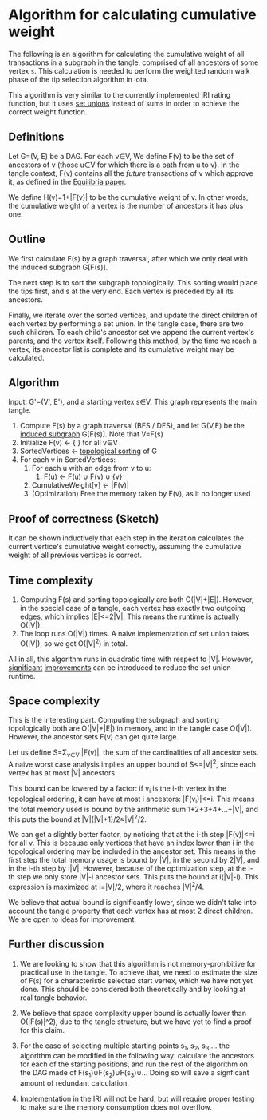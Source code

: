 # Algorithm for calculating cumulative weight
The following is an algorithm for calculating the cumulative weight of all transactions in a subgraph in the tangle, comprised of all ancestors of some vertex `s`. This calculation is needed to perform the weighted random walk phase of the tip selection algorithm in Iota.

This algorithm is very similar to the currently implemented IRI rating function, but it uses [set unions](https://en.wikipedia.org/wiki/Union_(set_theory)) instead of sums in order to achieve the correct weight function.

## Definitions
Let G=(V, E) be a DAG. For each v∈V, We define F(v) to be the set of ancestors of v (those u∈V for which there is a path from u to v). In the tangle context, F(v) contains all the *future* transactions of v which approve it, as defined in the [Equilibria paper](https://arxiv.org/abs/1712.05385).

We define H(v)=1+|F(v)| to be the cumulative weight of v. In other words, the cumulative weight of a vertex is the number of ancestors it has plus one.

## Outline
We first calculate F(s) by a graph traversal, after which we only deal with the induced subgraph G[F(s)].

The next step is to sort the subgraph topologically. This sorting would place the tips first, and s at the very end. Each vertex is preceded by all its ancestors.

Finally, we iterate over the sorted vertices, and update the direct children of each vertex by performing a set union. In the tangle case, there are two such children. To each child's ancestor set we append the current vertex's parents, and the vertex itself. Following this method, by the time we reach a vertex, its ancestor list is complete and its cumulative weight may be calculated.

## Algorithm
Input: G'=(V', E'), and a starting vertex s∈V. This graph represents the main tangle.

1. Compute F(s) by a graph traversal (BFS / DFS), and let G(V,E) be the [induced subgraph](https://en.wikipedia.org/wiki/Induced_subgraph) G[F(s)]. Note that V=F(s)
1. Initialize F(v) ← { } for all v∈V
1. SortedVertices ← [topological sorting](https://en.wikipedia.org/wiki/Topological_sorting) of G
1. For each v in SortedVertices:
    1. For each u with an edge from v to u:
          1. F(u) ← F(u) ∪ F(v) ∪ {v}
    1. CumulativeWeight[v] ← |F(v)|
    1. (Optimization) Free the memory taken by F(v), as it no longer used

## Proof of correctness (Sketch)
It can be shown inductively that each step in the iteration calculates the current vertice's cumulative weight correctly, assuming the cumulative weight of all previous vertices is correct.

## Time complexity
1. Computing F(s) and sorting topologically are both O(|V|+|E|). However, in the special case of a tangle, each vertex has exactly two outgoing edges, which implies |E|<=2|V|. This means the runtime is actually O(|V|).
1. The loop runs O(|V|) times. A naive implementation of set union takes O(|V|), so we get O(|V|<sup>2</sup>) in total.

All in all, this algorithm runs in quadratic time with respect to |V|. However, [significant](https://github.com/iotaledger/iri/issues/812) [improvements](https://github.com/iotaledger/iri/issues/813) can be introduced to reduce the set union runtime.

## Space complexity
This is the interesting part. Computing the subgraph and sorting topologically both are O(|V|+|E|) in memory, and in the tangle case O(|V|). However, the ancestor sets F(v) can get quite large.

Let us define S=Σ<sub>v∈V</sub> |F(v)|, the sum of the cardinalities of all ancestor sets. A naive worst case analysis implies an upper bound of S<=|V|<sup>2</sup>, since each vertex has at most |V| ancestors.

This bound can be lowered by a factor: if v<sub>i</sub> is the i-th vertex in the topological ordering, it can have at most i ancestors: |F(v<sub>i</sub>)|<=i. This means the total memory used is bound by the arithmetic sum 1+2+3+4+...+|V|, and this puts the bound at |V|(|V|+1)/2≈|V|<sup>2</sup>/2.

We can get a slightly better factor, by noticing that at the i-th step |F(v)|<=i for all v. This is because only vertices that have an index lower than i in the topological ordering may be included in the ancestor set. This means in the first step the total memory usage is bound by |V|, in the second by 2|V|, and in the i-th step by i|V|. However, because of the optimization step, at the i-th step we only store |V|-i ancestor sets. This puts the bound at i(|V|-i). This expression is maximized at i=|V|/2, where it reaches |V|<sup>2</sup>/4.

We believe that actual bound is significantly lower, since we didn't take into account the tangle property that each vertex has at most 2 direct children. We are open to ideas for improvement.

## Further discussion
1. We are looking to show that this algorithm is not memory-prohibitive for practical use in the tangle. To achieve that, we need to estimate the size of F(s) for a characteristic selected start vertex, which we have not yet done. This should be considered both theoretically and by looking at real tangle behavior.

1. We believe that space complexity upper bound is actually lower than O(|F(s)|^2), due to the tangle structure, but we have yet to find a proof for this claim.

1. For the case of selecting multiple starting points s<sub>1</sub>, s<sub>2</sub>, s<sub>3</sub>,... the algorithm can be modified in the following way: calculate the ancestors for each of the starting positions, and run the rest of the algorithm on the DAG made of F(s<sub>1</sub>)</sub>∪F(s<sub>2</sub>)∪F(s<sub>3</sub>)∪... Doing so will save a signficant amount of redundant calculation.

1. Implementation in the IRI will not be hard, but will require proper testing to make sure the memory consumption does not overflow.